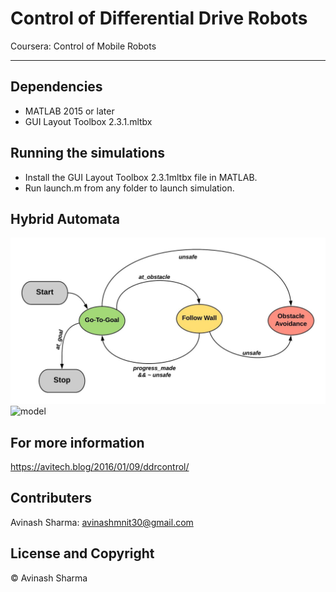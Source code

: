 # Control of Differential Drive Robots
Coursera: Control of Mobile Robots

---

## Dependencies

* MATLAB 2015 or later
* GUI Layout Toolbox 2.3.1.mltbx

## Running the simulations

* Install the GUI Layout Toolbox 2.3.1mltbx file in MATLAB. 
* Run launch.m from any folder to launch simulation.

## Hybrid Automata
![model](./Results/hybrid_automata2.jpeg)
![model](./Results/l7.gif)

## For more information
https://avitech.blog/2016/01/09/ddrcontrol/

## Contributers
Avinash Sharma: avinashmnit30@gmail.com

## License and Copyright
© Avinash Sharma

